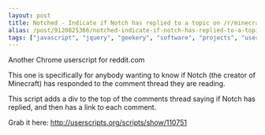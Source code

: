 ```yaml
---
layout: post
title: Notched - Indicate if Notch has replied to a topic on /r/minecraft comments
alias: /post/9120825366/notched-indicate-if-notch-has-replied-to-a-topic-on
tags: ["javascript", "jquery", "geekery", "software", "projects", "userscript", "chrome", "firefox", "reddit", "blog", "minecraft"]
---
```


Another Chrome userscript for reddit.com

This one is specifically for anybody wanting to know if Notch (the creator of Minecraft) has responded to the comment thread they are reading.

This script adds a div to the top of the comments thread saying if Notch has replied, and then has a link to each comment.

Grab it here: <a href="http://userscripts.org/scripts/show/110751" target="_blank">http://userscripts.org/scripts/show/110751</a>
